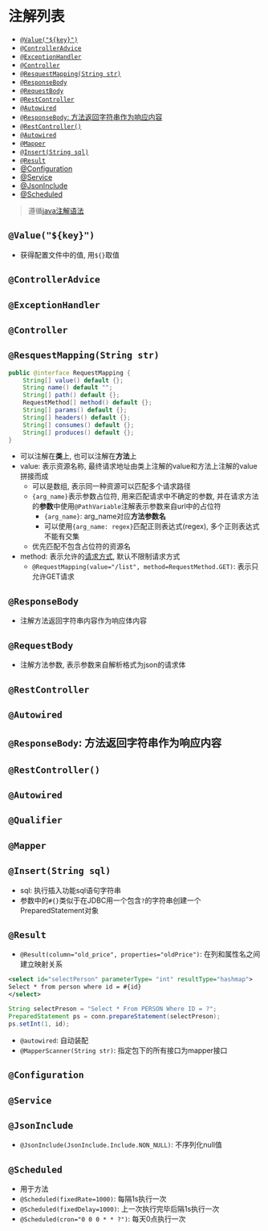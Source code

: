 # 注解列表

- [`@Value("${key}")`](#valuekey)
- [`@ControllerAdvice`](#controlleradvice)
- [`@ExceptionHandler`](#exceptionhandler)
- [`@Controller`](#controller)
- [`@ResquestMapping(String str)`](#resquestmappingstring-str)
- [`@ResponseBody`](#responsebody)
- [`@RequestBody`](#requestbody)
- [`@RestController`](#restcontroller)
- [`@Autowired`](#autowired)
- [`@ResponseBody`: 方法返回字符串作为响应内容](#responsebody-方法返回字符串作为响应内容)
- [`@RestController()`](#restcontroller-1)
- [`@Autowired`](#autowired-1)
- [`@Mapper`](#mapper)
- [`@Insert(String sql)`](#insertstring-sql)
- [`@Result`](#result)
- [@Configuration](#configuration)
- [@Service](#service)
- [@JsonInclude](#jsoninclude)
- [@Scheduled](#scheduled)


> 遵循[java注解语法](java-annotation.md)

## `@Value("${key}")`

- 获得配置文件中的值, 用`${}`取值

## `@ControllerAdvice`

## `@ExceptionHandler`

## `@Controller`

## `@ResquestMapping(String str)`

```java
public @interface RequestMapping {
    String[] value() default {};
    String name() default "";
    String[] path() default {};
    RequestMethod[] method() default {};
    String[] params() default {};
    String[] headers() default {};
    String[] consumes() default {};
    String[] produces() default {};
}
```

- 可以注解在**类**上, 也可以注解在**方法**上
- value: 表示资源名称, 最终请求地址由类上注解的value和方法上注解的value拼接而成
  - 可以是数组, 表示同一种资源可以匹配多个请求路径
  - `{arg_name}`表示参数占位符, 用来匹配请求中不确定的参数, 并在请求方法的**参数**中使用`@PathVariable`注解表示参数来自url中的占位符
    - `{arg_name}`: arg_name对应**方法参数名**
    - 可以使用`{arg_name: regex}`匹配正则表达式(regex), 多个正则表达式不能有交集
  - 优先匹配不包含占位符的资源名
- method: 表示允许的[请求方式](../../network/http-request-message.md#请求行), 默认不限制请求方式
  - `@RequestMapping(value="/list", method=RequestMethod.GET)`: 表示只允许GET请求

## `@ResponseBody` 

- 注解方法返回字符串内容作为响应体内容

## `@RequestBody`

- 注解方法参数, 表示参数来自解析格式为json的请求体

## `@RestController`

## `@Autowired`

## `@ResponseBody`: 方法返回字符串作为响应内容

## `@RestController()`

## `@Autowired`

## `@Qualifier`

## `@Mapper`

## `@Insert(String sql)`

- sql: 执行插入功能sql语句字符串
- 参数中的`#{}`类似于在JDBC用一个包含`?`的字符串创建一个PreparedStatement对象

## `@Result`

- `@Result(column="old_price", properties="oldPrice")`: 在列和属性名之间建立映射关系

```xml
<select id="selectPerson" parameterType= "int" resultType="hashmap">
Select * from person where id = #{id}
</select>
```

```java
String selectPreson = "Select * From PERSON Where ID = ?";
PreparedStatement ps = conn.prepareStatement(selectPreson);
ps.setInt(1, id);
```

- `@autowired`: 自动装配
- `@MapperScanner(String str)`: 指定包下的所有接口为mapper接口

## `@Configuration`

## `@Service`

## `@JsonInclude`

- `@JsonInclude(JsonInclude.Include.NON_NULL)`: 不序列化null值

## `@Scheduled`

- 用于方法
- `@Scheduled(fixedRate=1000)`: 每隔1s执行一次
- `@Scheduled(fixedDelay=1000)`: 上一次执行完毕后隔1s执行一次
- `@Scheduled(cron="0 0 0 * * ?")`: 每天0点执行一次

